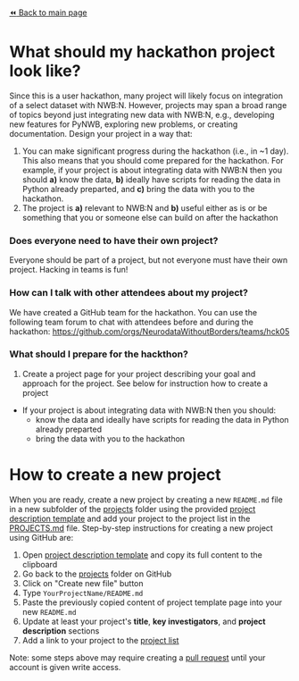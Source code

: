 [:rewind: Back to main page](../README.md)

# What should my hackathon project look like?

Since this is a user hackathon, many project will likely focus on integration of a select dataset with NWB:N. However, projects may span a broad range of topics beyond just integrating new data with NWB:N, e.g., developing new features for PyNWB, exploring new problems, or creating documentation. Design your project in a way that:
  1. You can make significant progress during the hackathon (i.e., in ~1 day). This also means that you should come prepared for the hackathon. For example, if your project is about integrating data with NWB:N then you should **a)** know the data, **b)** ideally have scripts for reading the data in Python already preparted, and **c)** bring the data with you to the hackathon.
  1. The project is **a)** relevant to NWB:N and **b)** useful either as is or be something that you or someone else can build on after the hackathon 
  
### Does everyone need to have their own project?

Everyone should be part of a project, but not everyone must have their own project. Hacking in teams is fun!

### How can I talk with other attendees about my project?

We have created a GitHub team for the hackathon. You can use the following team forum to chat with attendees before and during the hackathon:  https://github.com/orgs/NeurodataWithoutBorders/teams/hck05

### What should I prepare for the hackthon?

1. Create a project page for your project describing your goal and approach for the project. See below for instruction how to create a project


* If your project is about integrating data with NWB:N then you should:
  * know the data and ideally have scripts for reading the data in Python already preparted 
  * bring the data with you to the hackathon  

# How to create a new project

When you are ready, create a new project by creating a new `README.md` file in a new subfolder of the [projects](.) folder using the provided [project description template][project-description-template] and add your project to the project list in the [PROJECTS.md](PROJECTS.md) file. Step-by-step instructions for creating a new project using GitHub are:

1. Open [project description template][project-description-template] and copy its full content to the clipboard
1. Go back to the [projects](https://github.com/NeurodataWithoutBorders/nwb_hackathons/tree/master/HCK05_2018_Berkeley/projects) folder on GitHub
1. Click on "Create new file" button
1. Type `YourProjectName/README.md`
1. Paste the previously copied content of project template page into your new `README.md`
1. Update at least your project's **title**, **key investigators**, and **project description** sections
1. Add a link to your project to the [project list](PROJECTS.md)

Note: some steps above may require creating a [pull request](https://help.github.com/articles/creating-a-pull-request/) until your account is given write access.

[project-description-template]: https://raw.githubusercontent.com/NeurodataWithoutBorders/nwb_hackathons/master/HCK05_2018_Berkeley/projects/template/README.md
